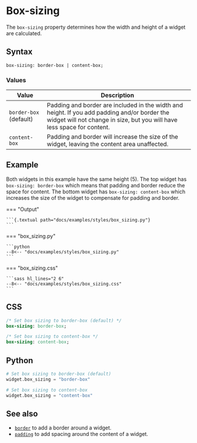 # Box-sizing

The `box-sizing` property determines how the width and height of a widget are calculated.

## Syntax

```
box-sizing: border-box | content-box;
```

### Values

| Value                  | Description                                                                                                                                                             |
|------------------------|-------------------------------------------------------------------------------------------------------------------------------------------------------------------------|
| `border-box` (default) | Padding and border are included in the width and height. If you add padding and/or border the widget will not change in size, but you will have less space for content. |
| `content-box`          | Padding and border will increase the size of the widget, leaving the content area unaffected.                                                                           |

## Example

Both widgets in this example have the same height (5).
The top widget has `box-sizing: border-box` which means that padding and border reduce the space for content.
The bottom widget has `box-sizing: content-box` which increases the size of the widget to compensate for padding and border.

=== "Output"

    ```{.textual path="docs/examples/styles/box_sizing.py"}
    ```

=== "box_sizing.py"

    ```python
    --8<-- "docs/examples/styles/box_sizing.py"
    ```

=== "box_sizing.css"

    ```sass hl_lines="2 6"
    --8<-- "docs/examples/styles/box_sizing.css"
    ```

## CSS

```sass
/* Set box sizing to border-box (default) */
box-sizing: border-box;

/* Set box sizing to content-box */
box-sizing: content-box;
```

## Python

```python
# Set box sizing to border-box (default)
widget.box_sizing = "border-box"

# Set box sizing to content-box
widget.box_sizing = "content-box"
```

## See also

 - [`border`](./border.md) to add a border around a widget.
 - [`padding`](./padding.md) to add spacing around the content of a widget.
